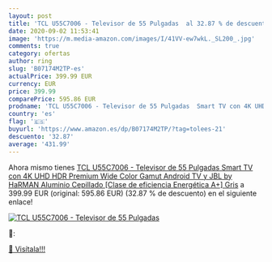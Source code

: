 ```yaml
---
layout: post
title: 'TCL U55C7006 - Televisor de 55 Pulgadas  al 32.87 % de descuento'
date: 2020-09-02 11:53:41
image: 'https://m.media-amazon.com/images/I/41VV-ew7wkL._SL200_.jpg'
comments: true
category: ofertas
author: ring
slug: 'B07174M2TP-es'
actualPrice: 399.99 EUR
currency: EUR
price: 399.99
comparePrice: 595.86 EUR
prodname: 'TCL U55C7006 - Televisor de 55 Pulgadas  Smart TV con 4K UHD  HDR Premium  Wide Color Gamut  Android TV y JBL by HaRMAN  Aluminio Cepillado [Clase de eficiencia Energética A+]  Gris'
country: 'es'
flag: '🇪🇸'
buyurl: 'https://www.amazon.es/dp/B07174M2TP/?tag=tolees-21'
descuento: '32.87'
average: '431.99'
---
```


Ahora mismo tienes [TCL U55C7006 - Televisor de 55 Pulgadas  Smart TV con 4K UHD  HDR Premium  Wide Color Gamut  Android TV y JBL by HaRMAN  Aluminio Cepillado [Clase de eficiencia Energética A+]  Gris](https://www.amazon.es/dp/B07174M2TP/?tag=tolees-21) a 399.99 EUR (original: 595.86 EUR) (32.87 %  de descuento) en el siguiente enlace!

[![TCL U55C7006 - Televisor de 55 Pulgadas ](https://m.media-amazon.com/images/I/41VV-ew7wkL._SL200_.jpg)](https://www.amazon.es/dp/B07174M2TP/?tag=tolees-21)

🔎:


[🛒 Visítala!!!](https://www.amazon.es/dp/B07174M2TP/?tag=tolees-21)
